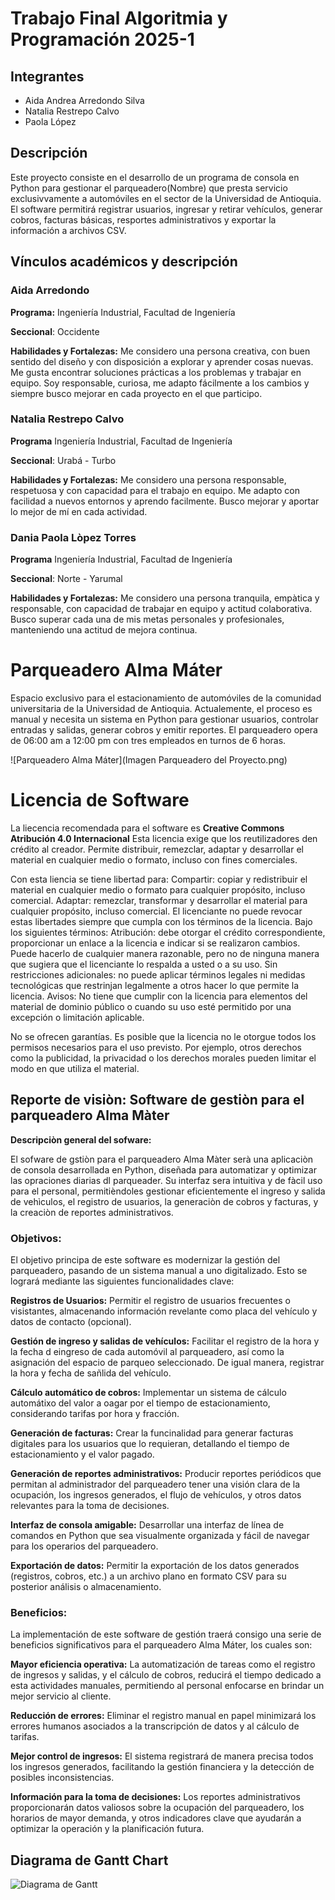 # Trabajo Final Algoritmia y Programación 2025-1
## Integrantes
- Aida Andrea Arredondo Silva
- Natalia Restrepo Calvo
- Paola López
 

## Descripción
Este proyecto consiste en el desarrollo de un programa de consola en Python para gestionar el parqueadero(Nombre) que presta servicio exclusivvamente a automóviles en el sector de la Universidad de Antioquia. El software permitirá registrar usuarios, ingresar y retirar vehículos, generar cobros, facturas básicas, resportes administrativos y exportar la información a archivos CSV.

## Vínculos académicos y descripción

### Aida Arredondo

**Programa:** Ingeniería Industrial, Facultad de Ingeniería

**Seccional**: Occidente

**Habilidades y Fortalezas:** Me considero una persona creativa, con buen sentido del diseño y con disposición a explorar y aprender cosas nuevas. Me gusta encontrar soluciones prácticas a los problemas y trabajar en equipo. Soy responsable, curiosa, me adapto fácilmente a los cambios y siempre busco mejorar en cada proyecto en el que participo.

### Natalia Restrepo Calvo

**Programa** Ingeniería Industrial, Facultad de Ingeniería 

**Seccional**: Urabá - Turbo

**Habilidades y Fortalezas:** Me considero una persona responsable, respetuosa y con capacidad para el trabajo en equipo. Me adapto con facilidad a nuevos entornos y aprendo facilmente. Busco mejorar y aportar lo mejor de mí en cada actividad.  

### Dania Paola Lòpez Torres

**Programa** Ingeniería Industrial, Facultad de Ingeniería

**Seccional**: Norte - Yarumal

**Habilidades y Fortalezas:** Me considero una persona tranquila, empàtica y responsable, con capacidad de trabajar en equipo y actitud colaborativa. Busco superar cada una de mis metas personales y profesionales, manteniendo una actitud de mejora continua. 

# Parqueadero Alma Máter 
Espacio exclusivo para el estacionamiento de automóviles de la comunidad universitaria de la Universidad de Antioquia. Actualemente, el proceso es manual y necesita un sistema en Python para gestionar usuarios, controlar entradas y salidas, generar cobros y emitir reportes. El parqueadero opera de 06:00 am a 12:00 pm con tres empleados en turnos de 6 horas. 

![Parqueadero Alma Máter](Imagen Parqueadero del Proyecto.png)

# Licencia de Software
La liecencia recomendada para el software es **Creative Commons Atribución 4.0 Internacional**
Esta licencia exige que los reutilizadores den crédito al creador. Permite distribuir, remezclar, adaptar y desarrollar el material en cualquier medio o formato, incluso con fines comerciales.

Con esta liencia se tiene libertad para:
Compartir: copiar y redistribuir el material en cualquier medio o formato para cualquier propósito, incluso comercial.
Adaptar: remezclar, transformar y desarrollar el material para cualquier propósito, incluso comercial.
El licenciante no puede revocar estas libertades siempre que cumpla con los términos de la licencia.
Bajo los siguientes términos:
Atribución: debe otorgar el crédito correspondiente, proporcionar un enlace a la licencia e indicar si se realizaron cambios. Puede hacerlo de cualquier manera razonable, pero no de ninguna manera que sugiera que el licenciante lo respalda a usted o a su uso.
Sin restricciones adicionales: no puede aplicar términos legales ni medidas tecnológicas que restrinjan legalmente a otros hacer lo que permite la licencia.
Avisos:
No tiene que cumplir con la licencia para elementos del material de dominio público o cuando su uso esté permitido por una excepción o limitación aplicable.

No se ofrecen garantías. Es posible que la licencia no le otorgue todos los permisos necesarios para el uso previsto. Por ejemplo, otros derechos como la publicidad, la privacidad o los derechos morales pueden limitar el modo en que utiliza el material.


## Reporte de visiòn: Software de gestiòn para el parqueadero Alma Màter
**Descripciòn general del sofware:** 

El sofware de gstiòn para el parqueadero Alma Màter serà una aplicaciòn de consola desarrollada en Python, diseñada para automatizar y optimizar las opraciones diarias dl parqueader. Su interfaz sera intuitiva y de fàcil uso para el personal, permitièndoles gestionar eficientemente el ingreso y salida de vehìculos, el registro de usuarios, la generaciòn de cobros y facturas, y la creaciòn de reportes administrativos.

### **Objetivos:**
El objetivo principa de este software es modernizar la gestión del parqueadero, pasando de un sistema manual a uno digitalizado. Esto se logrará mediante las siguientes funcionalidades clave:

**Registros de Usuarios:** Permitir el registro de usuarios frecuentes o visistantes, almacenando información revelante como placa del vehículo y datos de contacto (opcional).

**Gestión de ingreso y salidas de vehículos:** Facilitar el registro de la hora y la fecha d eingreso de cada automóvil al parqueadero, así como la asignación del espacio de parqueo seleccionado. De igual manera, registrar la hora y fecha de sañlida del vehículo. 

**Cálculo automático de cobros:** Implementar un sistema de cálculo automátixo del valor a oagar por el tiempo de estacionamiento, considerando tarifas por hora y fracción. 

**Generación de facturas:** Crear la funcinalidad para generar facturas digitales para los usuarios que lo requieran, detallando el tiempo de estacionamiento y el valor pagado. 

**Generación de reportes administrativos:** Producir reportes periódicos que permitan al administrador del parqueadero tener una visión clara de la ocupación, los ingresos generados, el flujo de vehículos, y otros datos relevantes para la toma de decisiones. 

**Interfaz de consola amigable:** Desarrollar una interfaz de línea de comandos en Python que sea visualmente organizada y fácil de navegar para los operarios del parqueadero.

**Exportación de datos:** Permitir la exportación de los datos generados (registros, cobros, etc.) a un archivo plano en formato CSV para su posterior análisis o almacenamiento.

### **Beneficios:**
La implementación de este software de gestión traerá consigo una serie de beneficios significativos para el parqueadero Alma Máter, los cuales son:

**Mayor eficiencia operativa:** La automatización de tareas como el registro de ingresos y salidas, y el cálculo de cobros, reducirá el tiempo dedicado a esta actividades manuales, permitiendo al personal enfocarse en brindar un mejor servicio al cliente. 

**Reducción de errores:** Eliminar el registro manual en papel minimizará los errores humanos asociados a la transcripción de datos y al cálculo de tarifas.

**Mejor control de ingresos:** El sistema registrará de manera precisa todos los ingresos generados, facilitando la gestión financiera y la detección de posibles inconsistencias.

**Información para la toma de decisiones:** Los reportes administrativos proporcionarán datos valiosos sobre la ocupación del parqueadero, los horarios de mayor demanda, y otros indicadores clave que ayudarán a optimizar la operación y la planificación futura.

## Diagrama de Gantt Chart
![Diagrama de Gantt](https://github.com/AidaArredondo/Trabajo-Final/blob/65ce581693a8f46c7df2a7e0c6c71d0f794ada7d/Diagrama%20de%20gantt%20Trabajo%20de%20Algoritmia%20y%20Programaci%C3%B3n_page-0001.jpg)
